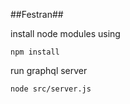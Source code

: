 ##Festran##

install node modules using
```
npm install
```

run graphql server
```
node src/server.js
```